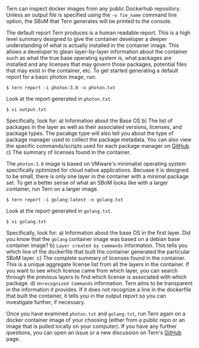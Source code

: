 Tern can inspect docker images from any public Dockerhub repository. Unless an output file is specified using the `-o fie_name` command line option, the SBoM that Tern generates will be printed to the console. 

The default report Tern produces is a human readable report. This is a high level summary designed to give the container developer a deeper understanding of what is actually installed in the container image. This allows a developer to glean layer-by-layer information about the container such as what the true base operating system is, what packages are installed and any licenses that may govern those packages, potential files that may exist in the container, etc. To get started generating a default report for a basic photon image, run:

```
$ tern report -i photon:3.0 -o photon.txt
``` 

Look at the report generated in `photon.txt`.

```
$ vi output.txt
```

Specifically, look for:
a) Information about the Base OS
b) The list of packages in the layer as well as their associated versions, licenses, and package types. The pacakge type will also tell you about the type of package manager used to collect the package metadata. You can also view the specific commands/scripts used for each package manager on [GitHub](https://github.com/tern-tools/tern/blob/main/tern/analyze/default/command_lib/base.yml).
c) The summary of licenses found in the container.

The `photon:3.0` image is based on VMware's minimalist operating system specifically optimized for cloud native applications. Becuase it is designed to be small, there is only one layer in the container with a minimal package set. To get a better sense of what an SBoM looks like with a larger container, run Tern on a larger image.

```execute
$ tern report -i golang:latest -o golang.txt
```

Look at the report generated in `golang.txt`.

```execute
$ vi golang.txt
```

Specifically, look for:
a) Information about the base OS in the first layer. Did you know that the `golang` container image was based on a debian base container image?
b) `Layer created by commands` information. This tells you which line of the dockerfile that built the container generated the particular SBoM layer.
c) The complete summary of licenses found in the container. This is a unique aggregate license list from all the layers in the container. If you want to see which license came from which layer, you can search through the previous layers to find which license is associated with which package.
d) `Unrecognized Commands` information. Tern aims to be transparent in the information it provides. If it does not recognize a line in the dockerfile that built the container, it tells you in the output report so you can investigate further, if necessary.


Once you have examined `photon.txt` and `golang.txt`, run Tern again on a docker container image of your choosing (either from a public repo or an image that is pulled locally on your computer). If you have any further questions, you can open an issue or a new discussion on Tern's [GitHub](https://github.com/tern-tools/tern) page.
